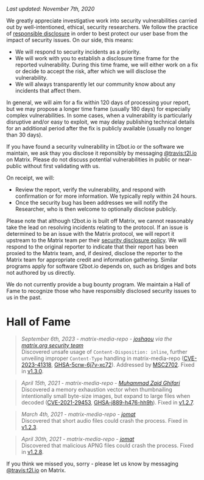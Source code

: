 *Last updated: November 7th, 2020*

We greatly appreciate investigative work into security vulnerabilities carried out
by well-intentioned, ethical, security researchers. We follow the practice of
[responsible disclosure](https://en.wikipedia.org/wiki/Responsible_disclosure) in order
to best protect our user base from the impact of security issues. On our side, this
means:

* We will respond to security incidents as a priority.
* We will work with you to establish a disclosure time frame for the reported vulnerability.
  During this time frame, we will either work on a fix or decide to accept the risk,
  after which we will disclose the vulnerability.
* We will always transparently let our community know about any incidents that affect
  them.

In general, we will aim for a fix within 120 days of processing your report, but we may
propose a longer time frame (usually 180 days) for especially complex vulnerabilities.
In some cases, when a vulnerability is particularly disruptive and/or easy to exploit,
we may delay publishing technical details for an additional period after the fix is
publicly available (usually no longer than 30 days).

If you have found a security vulnerability in t2bot.io or the software we maintain, we
ask thay you disclose it reponsibly by messaging [@travis:t2l.io](https://matrix.to/#/@travis:t2l.io)
on Matrix. Please do not discuss potential vulnerabilities in public or near-public
without first validating with us.

On receipt, we will:

* Review the report, verify the vulnerability, and respond with confirmation or for
  more information. We typically reply within 24 hours.
* Once the security bug has been addresses we will notify the Researcher, who is then
  welcome to optionally disclose publicly.

Please note that although t2bot.io is built off Matrix, we cannot reasonably take the
lead on resolving incidents relating to the protocol. If an issue is determined to be
an issue with the Matrix protocol, we will report it upstream to the Matrix team per
their [security disclosure policy](https://matrix.org/security-disclosure-policy/). We
will respond to the original reporter to indicate that their report has been proxied
to the Matrix team, and, if desired, disclose the reporter to the Matrix team for
appropriate credit and information gathering. Similar programs apply for software
t2bot.io depends on, such as bridges and bots not authored by us directly.

We do not currently provide a bug bounty program. We maintain a Hall of Fame to recognize
those who have responsibly disclosed security issues to us in the past.

# Hall of Fame

> *September 6th, 2023 - matrix-media-repo - [joshqou](https://github.com/joshqou) via the [matrix.org security team](https://matrix.org/security-disclosure-policy/)*<br />
> Discovered unsafe usage of `Content-Disposition: inline`, further unveiling improper `Content-Type` handling in matrix-media-repo
> ([CVE-2023-41318](https://www.cve.org/CVERecord?id=CVE-2023-41318), [GHSA-5crw-6j7v-xc72](https://github.com/turt2live/matrix-media-repo/security/advisories/GHSA-5crw-6j7v-xc72)).
> Addressed by [MSC2702](https://github.com/matrix-org/matrix-spec-proposals/pull/2702).
> Fixed in [v1.3.0](https://github.com/turt2live/matrix-media-repo/releases/tag/v1.3.0).

> *April 15th, 2021 - matrix-media-repo - [Muhammad Zaid Ghifari](https://twitter.com/Zheev1)*<br />
> Discovered a memory exhaustion vector when thumbnailing intentionally small byte-size images, but expand to large files when decoded
> ([CVE-2021-29453](https://www.cve.org/CVERecord?id=CVE-2021-29453), [GHSA-j889-h476-hh9h](https://github.com/turt2live/matrix-media-repo/security/advisories/GHSA-j889-h476-hh9h)).
> Fixed in [v1.2.7](https://github.com/turt2live/matrix-media-repo/releases/tag/v1.2.7).

> *March 4th, 2021 - matrix-media-repo - [jomat](https://jmt.gr/)*<br />
> Discovered that short audio files could crash the process.
> Fixed in [v1.2.3](https://github.com/turt2live/matrix-media-repo/releases/tag/v1.2.3).

> *April 30th, 2021 - matrix-media-repo - [jomat](https://jmt.gr/)*<br />
> Discovered that malicious APNG files could crash the process.
> Fixed in [v1.2.8](https://github.com/turt2live/matrix-media-repo/releases/tag/v1.2.8).

If you think we missed you, sorry - please let us know by messaging
[@travis:t2l.io](https://matrix.to/#/@travis:t2l.io) on Matrix.
